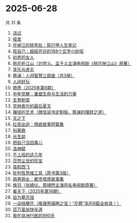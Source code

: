 # 2025-06-28

共 31 条

<!-- BEGIN WEREAD -->
<!-- 最后更新时间 2025-06-28 04:28:46 +0800 -->
1. [活过](https://weread.qq.com/web/bookDetail/6d832730813ab9f00g015126)
1. [哑舍](https://weread.qq.com/web/bookDetail/659321d075f86bc6g0167ed)
1. [在峡江的转弯处：陈行甲人生笔记](https://weread.qq.com/web/bookDetail/bca326a0813ab8f5ag016fc1)
1. [旺自己：超级开运的188个玄学小妙招](https://weread.qq.com/web/bookDetail/edb321d0813aba0efg01605a)
1. [初老的女人](https://weread.qq.com/web/bookDetail/31832ad0813aba13eg01342b)
1. [桃花折江山（刘学义、孟子义主演电视剧《桃花映江山》原著）](https://weread.qq.com/web/bookDetail/cd3326d0717c3e36cd3a199)
1. [享乐与虚无](https://weread.qq.com/web/bookDetail/43a32aa0813aba117g0130e2)
1. [蔡澜：人间智慧三部曲（共3册）](https://weread.qq.com/web/bookDetail/742320d0813ab8ff9g01995b)
1. [人间好玩](https://weread.qq.com/web/bookDetail/b8e32f90722fc839b8ec124)
1. [商界（2025年第6期）](https://weread.qq.com/web/bookDetail/0f632ea0813aba107g01161d)
1. [中年觉醒：重塑生命与生活的力量](https://weread.qq.com/web/bookDetail/a8e32b20813aba09eg016d64)
1. [生育制度](https://weread.qq.com/web/bookDetail/f9132af07165a293f91a6ec)
1. [克林索尔的最后夏天](https://weread.qq.com/web/bookDetail/2eb32580813aba09dg01940c)
1. [赚钱的艺术（微信读书定制版，蔡澜的理财之道）](https://weread.qq.com/web/bookDetail/1fe32b60813ab9052g011c9e)
1. [天之下](https://weread.qq.com/web/bookDetail/4de326a0721770aa4de95f4)
1. [红杏出逃：情欲故事短篇集](https://weread.qq.com/web/bookDetail/5f9323c0813ab9faeg01613e)
1. [别离歌](https://weread.qq.com/web/bookDetail/b3f32960813aba0f7g0152c8)
1. [长生劫](https://weread.qq.com/web/bookDetail/7df32f80813ab9fcfg0196f6)
1. [把自己当回事儿](https://weread.qq.com/web/bookDetail/d2d32fe07247528dd2d5ac6)
1. [洛神赋](https://weread.qq.com/web/bookDetail/36432460813ab956ag017915)
1. [不上班的这几年](https://weread.qq.com/web/bookDetail/6e5323a0813aba08eg018ab0)
1. [茫然尘世的珍宝](https://weread.qq.com/web/bookDetail/a0732670813aba10cg0127b6)
1. [夜航西飞](https://weread.qq.com/web/bookDetail/f8d326c071a7542af8dc0e6)
1. [批判性思维工具（原书第3版）](https://weread.qq.com/web/bookDetail/55a325b071a2c84455a5efe)
1. [熟男熟女：都市情感故事集](https://weread.qq.com/web/bookDetail/e0932590813aba09fg011417)
1. [焕羽（张婧仪、周翊然主演同名电视剧原著）](https://weread.qq.com/web/bookDetail/65d32410813ab8df9g0149ab)
1. [看天下（2025年第16期）](https://weread.qq.com/web/bookDetail/fc9320a0813aba0d2g01228b)
1. [自为墓志铭](https://weread.qq.com/web/bookDetail/7e7326805c036d7e7b7a204)
1. [一朵桔梗花（推理界镇圈之宝！“花葬”系列8篇全收录！）](https://weread.qq.com/web/bookDetail/78a32ba0813aba065g0179fc)
1. [百万富翁快车道](https://weread.qq.com/web/bookDetail/718323107209303d7180890)
1. [我在非洲行医的990天](https://weread.qq.com/web/bookDetail/30332060813ab9fe2g011e5b)
<!-- END WEREAD -->